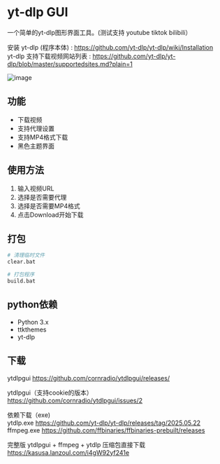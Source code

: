# yt-dlp GUI

一个简单的yt-dlp图形界面工具。(测试支持 youtube tiktok bilibili）

安装 yt-dlp (程序本体) : https://github.com/yt-dlp/yt-dlp/wiki/Installation  
yt-dlp 支持下载视频网站列表 : https://github.com/yt-dlp/yt-dlp/blob/master/supportedsites.md?plain=1

![image](https://github.com/user-attachments/assets/abe642ae-b826-4cc1-947e-cf06ee7a1e55)


## 功能

- 下载视频
- 支持代理设置
- 支持MP4格式下载
- 黑色主题界面

## 使用方法

1. 输入视频URL
2. 选择是否需要代理
3. 选择是否需要MP4格式
4. 点击Download开始下载

## 打包

```bash
# 清理临时文件
clear.bat

# 打包程序
build.bat
```

## python依赖
- Python 3.x
- ttkthemes
- yt-dlp

## 下载
ytdlpgui
https://github.com/cornradio/ytdlpgui/releases/

ytdlpgui（支持cookie的版本）
https://github.com/cornradio/ytdlpgui/issues/2

依赖下载（exe)  
ytdlp.exe https://github.com/yt-dlp/yt-dlp/releases/tag/2025.05.22  
ffmpeg.exe https://github.com/ffbinaries/ffbinaries-prebuilt/releases  

完整版 ytdlpgui + ffmpeg + ytdlp 压缩包直接下载
https://kasusa.lanzoul.com/i4gW92yf241e  



